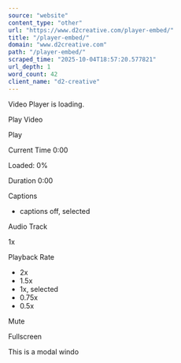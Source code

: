 ```yaml
---
source: "website"
content_type: "other"
url: "https://www.d2creative.com/player-embed/"
title: "/player-embed/"
domain: "www.d2creative.com"
path: "/player-embed/"
scraped_time: "2025-10-04T18:57:20.577821"
url_depth: 1
word_count: 42
client_name: "d2-creative"
---
```


Video Player is loading.

Play Video

Play

Current Time 0:00

Loaded: 0%

Duration 0:00

Captions

*   captions off, selected

Audio Track

1x

Playback Rate

*   2x
*   1.5x
*   1x, selected
*   0.75x
*   0.5x

Mute

Fullscreen

This is a modal windo